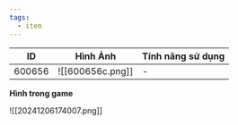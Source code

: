 ```yaml
---
tags:
  - item
---
```


| ID     | Hình Ảnh         | Tính năng sử dụng |
| ------ | ---------------- | ----------------- |
| 600656 | ![[600656c.png]] | -                 |

**Hình trong game**

![[20241206174007.png]]